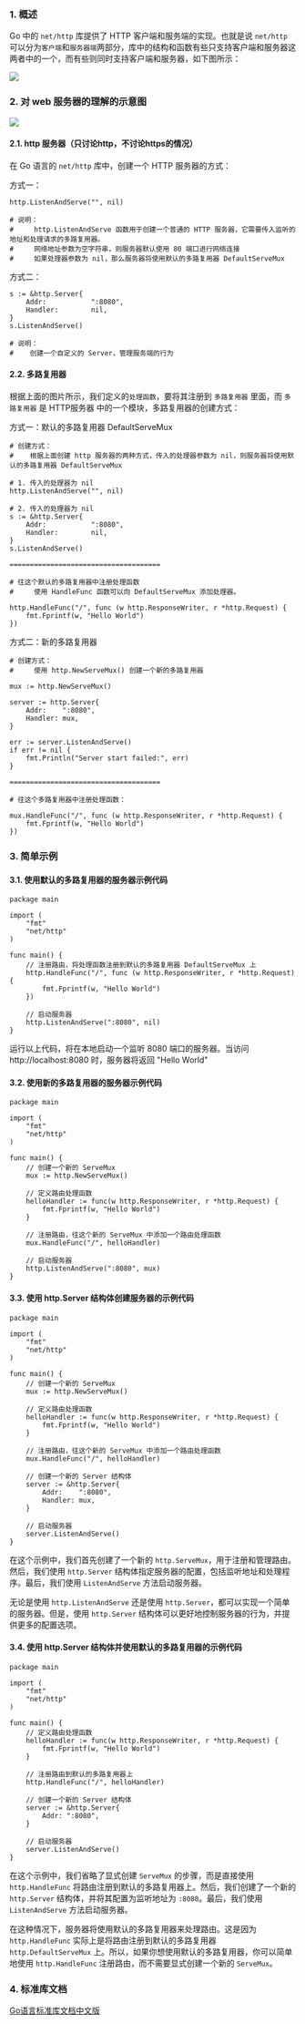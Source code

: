 ### 1. 概述
Go 中的 ```net/http``` 库提供了 HTTP 客户端和服务端的实现。也就是说 ```net/http``` 可以分为```客户端```和```服务器端```两部分，库中的结构和函数有些只支持客户端和服务器这两者中的一个，而有些则同时支持客户端和服务器，如下图所示：

![](Go语言中net-http标准库的初步使用.assets/http标准库的各个组成部分.png)


### 2. 对 web 服务器的理解的示意图
![](Go语言中net-http标准库的初步使用.assets/对web服务器的理解的示意图.png)

#### 2.1. http 服务器（只讨论http，不讨论https的情况）
在 Go 语言的 ```net/http``` 库中，创建一个 HTTP 服务器的方式：

方式一：
```
http.ListenAndServe("", nil)

# 说明：
#     http.ListenAndServe 函数用于创建一个普通的 HTTP 服务器，它需要传入监听的地址和处理请求的多路复用器。
#     网络地址参数为空字符串，则服务器默认使用 80 端口进行网络连接
#     如果处理器参数为 nil，那么服务器将使用默认的多路复用器 DefaultServeMux
```

方式二：
```
s := &http.Server{
    Addr:           ":8080",
    Handler:        nil,
}
s.ListenAndServe()

# 说明：
#    创建一个自定义的 Server，管理服务端的行为
```

#### 2.2. 多路复用器
根据上面的图片所示，我们定义的```处理函数```，要将其注册到 ```多路复用器``` 里面，而 ```多路复用器``` 是 HTTP服务器 中的一个模块，多路复用器的创建方式：

方式一：默认的多路复用器 DefaultServeMux
```
# 创建方式：
#    根据上面创建 http 服务器的两种方式，传入的处理器参数为 nil，则服务器将使用默认的多路复用器 DefaultServeMux

# 1. 传入的处理器为 nil
http.ListenAndServe("", nil)

# 2. 传入的处理器为 nil
s := &http.Server{
    Addr:           ":8080",
    Handler:        nil,
}
s.ListenAndServe()

=====================================

# 往这个默认的多路复用器中注册处理函数
#     使用 HandleFunc 函数可以向 DefaultServeMux 添加处理器。

http.HandleFunc("/", func (w http.ResponseWriter, r *http.Request) {
    fmt.Fprintf(w, "Hello World")
})
```

方式二：新的多路复用器
```
# 创建方式：
#     使用 http.NewServeMux() 创建一个新的多路复用器

mux := http.NewServeMux()

server := http.Server{
    Addr:    ":8080",
    Handler: mux,
}

err := server.ListenAndServe()
if err != nil {
    fmt.Println("Server start failed:", err)
}

=====================================

# 往这个多路复用器中注册处理函数：

mux.HandleFunc("/", func (w http.ResponseWriter, r *http.Request) {
    fmt.Fprintf(w, "Hello World")
})
```


### 3. 简单示例
#### 3.1. 使用默认的多路复用器的服务器示例代码
```
package main

import (
    "fmt"
    "net/http"
)

func main() {
    // 注册路由，将处理函数注册到默认的多路复用器 DefaultServeMux 上
    http.HandleFunc("/", func (w http.ResponseWriter, r *http.Request) {
        fmt.Fprintf(w, "Hello World")
    })

    // 启动服务器
    http.ListenAndServe(":8080", nil)
}
```
运行以上代码，将在本地启动一个监听 8080 端口的服务器。当访问 http://localhost:8080 时，服务器将返回 "Hello World"

#### 3.2. 使用新的多路复用器的服务器示例代码
```
package main

import (
    "fmt"
    "net/http"
)

func main() {
    // 创建一个新的 ServeMux
    mux := http.NewServeMux()

    // 定义路由处理函数
    helloHandler := func(w http.ResponseWriter, r *http.Request) {
        fmt.Fprintf(w, "Hello World")
    }

    // 注册路由，往这个新的 ServeMux 中添加一个路由处理函数
    mux.HandleFunc("/", helloHandler)

    // 启动服务器
    http.ListenAndServe(":8080", mux)
}
```


#### 3.3. 使用 http.Server 结构体创建服务器的示例代码
```
package main

import (
    "fmt"
    "net/http"
)

func main() {
    // 创建一个新的 ServeMux
    mux := http.NewServeMux()

    // 定义路由处理函数
    helloHandler := func(w http.ResponseWriter, r *http.Request) {
        fmt.Fprintf(w, "Hello World")
    }

    // 注册路由，往这个新的 ServeMux 中添加一个路由处理函数
    mux.HandleFunc("/", helloHandler)

    // 创建一个新的 Server 结构体
    server := &http.Server{
        Addr:    ":8080",
        Handler: mux,
    }

    // 启动服务器
    server.ListenAndServe()
}
```
在这个示例中，我们首先创建了一个新的 ```http.ServeMux```，用于注册和管理路由。然后，我们使用 ```http.Server``` 结构体指定服务器的配置，包括监听地址和处理程序。最后，我们使用 ```ListenAndServe``` 方法启动服务器。

无论是使用 ```http.ListenAndServe``` 还是使用 ```http.Server```，都可以实现一个简单的服务器。但是，使用 ```http.Server``` 结构体可以更好地控制服务器的行为，并提供更多的配置选项。


#### 3.4. 使用 http.Server 结构体并使用默认的多路复用器的示例代码
```
package main

import (
    "fmt"
    "net/http"
)

func main() {
    // 定义路由处理函数
    helloHandler := func(w http.ResponseWriter, r *http.Request) {
        fmt.Fprintf(w, "Hello World")
    }

    // 注册路由到默认的多路复用器上
    http.HandleFunc("/", helloHandler)

    // 创建一个新的 Server 结构体
    server := &http.Server{
        Addr: ":8080",
    }

    // 启动服务器
    server.ListenAndServe()
}
```
在这个示例中，我们省略了显式创建 ```ServeMux``` 的步骤，而是直接使用 ```http.HandleFunc``` 将路由注册到默认的多路复用器上。然后，我们创建了一个新的 ```http.Server``` 结构体，并将其配置为监听地址为 ```:8080```。最后，我们使用 ```ListenAndServe``` 方法启动服务器。

在这种情况下，服务器将使用默认的多路复用器来处理路由。这是因为 ```http.HandleFunc``` 实际上是将路由注册到默认的多路复用器 ```http.DefaultServeMux``` 上。所以，如果你想使用默认的多路复用器，你可以简单地使用 ```http.HandleFunc``` 注册路由，而不需要显式创建一个新的 ```ServeMux```。


### 4. 标准库文档
[Go语言标准库文档中文版](https://studygolang.com/pkgdoc)
